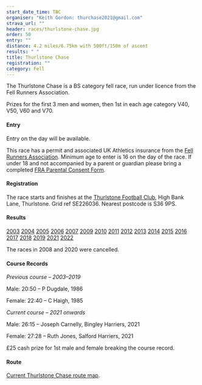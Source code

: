 ```yaml
---
start_date_time: TBC
organiser: "Keith Gordon: thurchase2021@gmail.com"
strava_url: ""
header: races/thurlstone-chase.jpg
order: 50
entry: ""
distance: 4.2 miles/6.75km with 500ft/150m of ascent
results: " "
title: Thurlstone Chase
registration: ""
category: Fell
---
```


The Thurlstone Chase is a BS category fell race, run under licence from the Fell Runners Association.

Prizes for the first 3 men and women, then 1st in each age category V40, V50, V60 and V70.

#### Entry

Entry on the day will be available.

This race has a permit and associated UK Athletics insurance from the [Fell Runners Association](https://www.fellrunner.org.uk/fra/for-organisers). Minimum age to enter is 16 on the day of the race. If under 18 and not accompanied by a parent or guardian please bring a completed [FRA Parental Consent Form](https://races.fellrunner.org.uk/documents/2022/fra-parental-consent-process-form-2022.pdf).

#### Registration

The race starts and finishes at the [Thurlstone Football Club](https://www.google.co.uk/maps/place/THURLSTONE+FOOTBALL+CLUB/@53.5280495,-1.6571955,16.25z/data=!4m5!3m4!1s0x487bd7dfc2a74a0d:0x5788c72b004d0bcb!8m2!3d53.528038!4d-1.6591823), High Bank Lane, Thurlstone. Grid ref SE226036. Nearest postcode is S36 9PS.

#### Results

[2003](https://pfrac.co.uk/static/results/thurlstone-chase/thurlstone-chase-2003-results.pdf)
[2004](https://pfrac.co.uk/static/results/thurlstone-chase/thurlstone-chase-2004-results.pdf)
[2005](https://pfrac.co.uk/static/results/thurlstone-chase/thurlstone-chase-2005-results.pdf)
[2006](https://pfrac.co.uk/static/results/thurlstone-chase/thurlstone-chase-2006-results.pdf)
[2007](https://pfrac.co.uk/static/results/thurlstone-chase/thurlstone-chase-2007-results.pdf)
[2009](https://pfrac.co.uk/static/results/thurlstone-chase/thurlstone-chase-2009-results.pdf)
[2010](https://pfrac.co.uk/static/results/thurlstone-chase/thurlstone-chase-2010-results.pdf)
[2011](https://pfrac.co.uk/static/results/thurlstone-chase/thurlstone-chase-2011-results.pdf)
[2012](https://pfrac.co.uk/static/results/thurlstone-chase/thurlstone-chase-2012-results.pdf)
[2013](https://pfrac.co.uk/static/results/thurlstone-chase/thurlstone-chase-2013-results.pdf)
[2014](https://pfrac.co.uk/static/results/thurlstone-chase/thurlstone-chase-2014-results.pdf)
[2015](https://pfrac.co.uk/static/results/thurlstone-chase/thurlstone-chase-2015-results.pdf)
[2016](https://pfrac.co.uk/static/results/thurlstone-chase/thurlstone-chase-2016-results.pdf)
[2017](https://pfrac.co.uk/static/results/thurlstone-chase/thurlstone-chase-2017-results.pdf)
[2018](https://pfrac.co.uk/static/results/thurlstone-chase/thurlstone-chase-2018-results.pdf)
[2019](https://pfrac.co.uk/static/results/thurlstone-chase/thurlstone-chase-2019-results.pdf)
[2021](https://pfrac.co.uk/static/results/thurlstone-chase/thurlstone-chase-2021-results.pdf)
[2022](https://pfrac.co.uk/static/results/thurlstone-chase/thurlstone-chase-2022-results.pdf)

The races in 2008 and 2020 were cancelled.

#### Course Records

_Previous course &ndash; 2003&ndash;2019_

Male: 20:50 &ndash; P Dugdale, 1986

Female: 22:40 &ndash; C Haigh, 1985

_Current course &ndash; 2021 onwards_

Male: 26:15 &ndash; Joseph Carnelly, Bingley Harriers, 2021

Female: 27:28 &ndash; Ruth Jones, Salford Harriers, 2021

£25 cash prize for 1st male and female breaking the course record.

#### Route

[Current Thurlstone Chase route map](https://pfrac.co.uk/static/images/maps/thurlstone-chase-2021.jpg).
